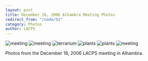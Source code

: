 ```yaml
---
layout: post
title: December 16, 2006 Alhambra Meeting Photos
redirect_from: "/node/52"
category: Photos
author: LACPS
---
```


<img src="https://lacps.net/sites/default/files/styles/large/public/meeting_photos/_MG_9266.jpg"  alt="meeting" />

<img src="https://lacps.net/sites/default/files/styles/large/public/meeting_photos/_MG_9264.jpg"  alt="meeting" />

<img src="https://lacps.net/sites/default/files/styles/large/public/meeting_photos/_MG_9267.jpg"  alt="terrarium" />

<img src="https://lacps.net/sites/default/files/styles/large/public/meeting_photos/_MG_9268.jpg"  alt="plants" />

<img src="https://lacps.net/sites/default/files/styles/large/public/meeting_photos/_MG_9270.jpg"  alt="plants" />

<img src="https://lacps.net/sites/default/files/styles/large/public/meeting_photos/_MG_9275.jpg"  alt="meeting" />

Photos from the December 16, 2006 LACPS meeting in Alhambra.
